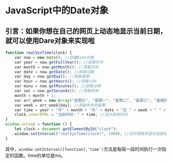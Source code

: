 # JavaScript中的Date对象

## 引言：如果你想在自己的网页上动态地显示当前日期，就可以使用Dare对象来实现啦

```javascript
function realSysTime(clock) {
    var now = new Date(); //创建Date对象
    var year = now.getFullYear(); //获取年份
    var month = now.getMonth(); //获取月份
    var date = now.getDate(); //获取日期
    var day = now.getDay(); //获取星期
    var hour = now.getHours(); //获取小时
    var minu = now.getMinutes(); //获取分钟
    var sec = now.getSeconds(); //获取秒钟
    month = month + 1;
    var arr_week = new Array("星期日", "星期一", "星期二", "星期三", "星期四", "星期五", "星期六");
    var week = arr_week[day]; //获取中文的星期
    var time = year + "年" + month + "月" + date + "日 " + week + " " + hour + ":" + minu + ":" + sec; //组合系统时间
    clock.innerHTML = "当前时间：" + time; //显示系统时间
}
window.onload = function () {
    let clock = document.getElementById("clock");
    window.setInterval("realSysTime(clock)", 1000); //实时获取并显示系统时间
}
```

其中，`window.setInterval([function],'time')`方法是每隔一段时间执行一次指定的函数。time的单位是ms。